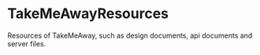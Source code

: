 TakeMeAwayResources
===================

Resources of TakeMeAway, such as design documents, api documents and server files.

